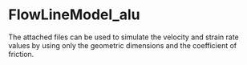 # FlowLineModel_alu
The attached files can be used to simulate the velocity and strain rate values by using only the geometric dimensions and the coefficient of friction.
